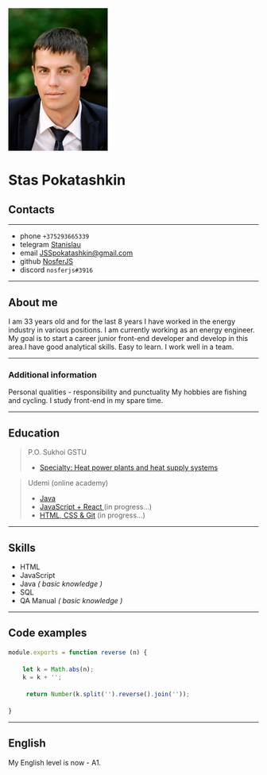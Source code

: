 <img src = "photo.jpg" alt="photo" width = 200  >

# Stas Pokatashkin
##  Contacts
***
* phone `+375293665339`
* telegram  [Stanislau](https://t.me/NosferJS)    
* email JSSpokatashkin@gmail.com
* github    [NosferJS](https://github.com/NosferJS)
* discord   `nosferjs#3916`
***
## About me
I am 33 years old and for the last 8 years I have worked in the energy industry in various positions. I am currently working as an energy engineer.
My goal is to start a career junior front-end developer and develop in this area.I have good analytical skills. Easy to learn. I work well in a team. 
***
###  Additional information   
Personal qualities - responsibility and punctuality
My hobbies are fishing and cycling.
I study front-end in my spare time.
***
## Education
> P.O. Sukhoi GSTU  
> - [Specialty: Heat power plants and heat supply systems](https://www.gstu.by/education/the-first-stage-of-higher-education/1-43-01-05)

>Udemi (online academy)
> - [Java](https://www.udemy.com/course/java-oca-oracle/)
> - [JavaScript + React ](https://www.udemy.com/course/javascript_full/)(in progress...)
> - [HTML, CSS & Git](https://www.udemy.com/course/webdeveloper/) (in progress...)
***
## Skills
+ HTML
+ JavaScript
+ Java *( basic knowledge )*
+ SQL
+ QA Manual *( basic knowledge )*
***
## Code examples
```javascript
module.exports = function reverse (n) {
    
    let k = Math.abs(n);
    k = k + '';
 
     return Number(k.split('').reverse().join(''));
  
}
```
***
## English
My English level is now - A1. 


